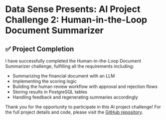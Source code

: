 # Data Sense Presents: AI Project Challenge 2: Human-in-the-Loop Document Summarizer

## ✅ Project Completion

I have successfully completed the Human-in-the-Loop Document Summarizer challenge, fulfilling all the requirements including:

- Summarizing the financial document with an LLM
- Implementing the scoring logic
- Building the human review workflow with approval and rejection flows
- Storing results in PostgreSQL tables
- Handling feedback and regenerating summaries accordingly

Thank you for the opportunity to participate in this AI project challenge!
For the full project details and code, please visit the [GitHub repository](https://github.com/datasense0823/airproject2/blob/main/README.md).
